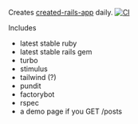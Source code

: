 
Creates [created-rails-app](https://github.com/la-ruby/created-rails-app) daily. [![CI](https://github.com/la-ruby/create-rails-app/actions/workflows/ci.yml/badge.svg)](https://github.com/la-ruby/create-rails-app/actions/workflows/ci.yml)


Includes

- latest stable ruby
- latest stable rails gem
- turbo
- stimulus
- tailwind (?)
- pundit
- factorybot
- rspec
- a demo page if you GET /posts
